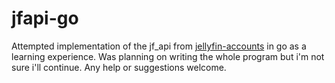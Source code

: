 # jfapi-go

Attempted implementation of the jf_api from [jellyfin-accounts](https://github.com/hrfee/jellyfin-accounts) in go as a learning experience. Was planning on writing the whole program but i'm not sure i'll continue. Any help or suggestions welcome.
